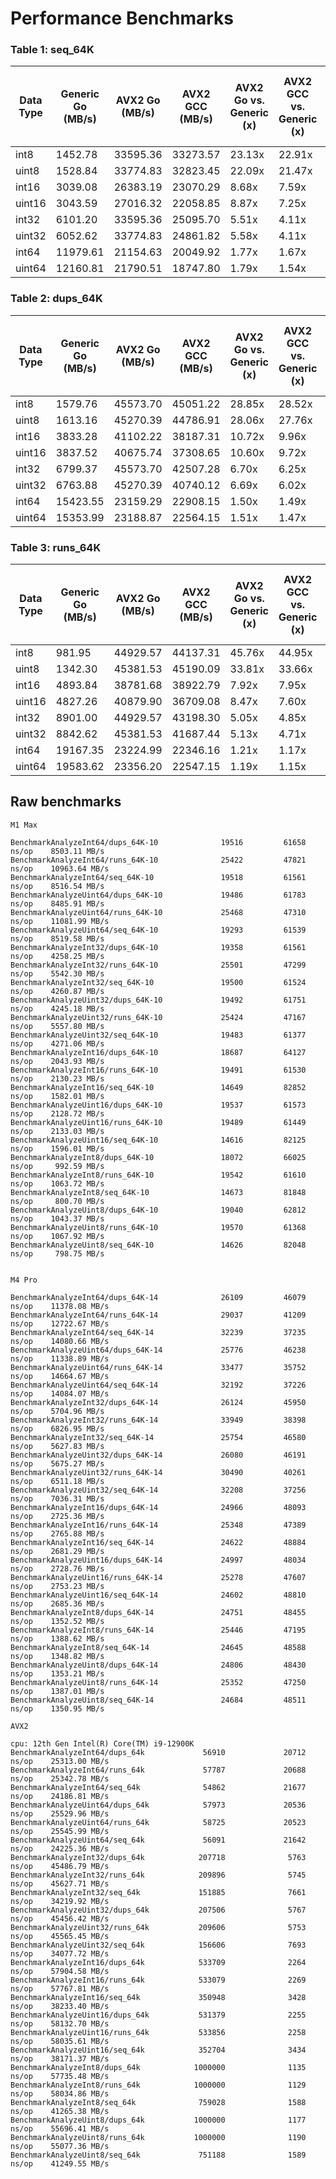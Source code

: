 # Performance Benchmarks

### Table 1: seq_64K 

| Data Type | Generic Go (MB/s) | AVX2 Go (MB/s) | AVX2 GCC (MB/s) | AVX2 Go vs. Generic (x) | AVX2 GCC vs. Generic (x) | AVX2 Go vs. AVX2 GCC (x) |
|-----------|-------------------|----------------|-----------------|-------------------------|--------------------------|---------------------------|
| int8      | 1452.78           | 33595.36       | 33273.57        | 23.13x                  | 22.91x                   | 1.01x                     |
| uint8     | 1528.84           | 33774.83       | 32823.45        | 22.09x                  | 21.47x                   | 1.03x                     |
| int16     | 3039.08           | 26383.19       | 23070.29        | 8.68x                   | 7.59x                    | 1.14x                     |
| uint16    | 3043.59           | 27016.32       | 22058.85        | 8.87x                   | 7.25x                    | 1.22x                     |
| int32     | 6101.20           | 33595.36       | 25095.70        | 5.51x                   | 4.11x                    | 1.34x                     |
| uint32    | 6052.62           | 33774.83       | 24861.82        | 5.58x                   | 4.11x                    | 1.36x                     |
| int64     | 11979.61          | 21154.63       | 20049.92        | 1.77x                   | 1.67x                    | 1.06x                     |
| uint64    | 12160.81          | 21790.51       | 18747.80        | 1.79x                   | 1.54x                    | 1.16x                     |


### Table 2: dups_64K

| Data Type | Generic Go (MB/s) | AVX2 Go (MB/s) | AVX2 GCC (MB/s) | AVX2 Go vs. Generic (x) | AVX2 GCC vs. Generic (x) | AVX2 Go vs. AVX2 GCC (x) |
|-----------|-------------------|----------------|-----------------|-------------------------|--------------------------|---------------------------|
| int8      | 1579.76           | 45573.70       | 45051.22        | 28.85x                  | 28.52x                   | 1.01x                     |
| uint8     | 1613.16           | 45270.39       | 44786.91        | 28.06x                  | 27.76x                   | 1.01x                     |
| int16     | 3833.28           | 41102.22       | 38187.31        | 10.72x                  | 9.96x                    | 1.08x                     |
| uint16    | 3837.52           | 40675.74       | 37308.65        | 10.60x                  | 9.72x                    | 1.09x                     |
| int32     | 6799.37           | 45573.70       | 42507.28        | 6.70x                   | 6.25x                    | 1.07x                     |
| uint32    | 6763.88           | 45270.39       | 40740.12        | 6.69x                   | 6.02x                    | 1.11x                     |
| int64     | 15423.55          | 23159.29       | 22908.15        | 1.50x                   | 1.49x                    | 1.01x                     |
| uint64    | 15353.99          | 23188.87       | 22564.15        | 1.51x                   | 1.47x                    | 1.03x                     |

### Table 3: runs_64K

| Data Type | Generic Go (MB/s) | AVX2 Go (MB/s) | AVX2 GCC (MB/s) | AVX2 Go vs. Generic (x) | AVX2 GCC vs. Generic (x) | AVX2 Go vs. AVX2 GCC (x) |
|-----------|-------------------|----------------|-----------------|-------------------------|--------------------------|---------------------------|
| int8      | 981.95            | 44929.57       | 44137.31        | 45.76x                  | 44.95x                   | 1.02x                     |
| uint8     | 1342.30           | 45381.53       | 45190.09        | 33.81x                  | 33.66x                   | 1.00x                     |
| int16     | 4893.84           | 38781.68       | 38922.79        | 7.92x                   | 7.95x                    | 1.00x                     |
| uint16    | 4827.26           | 40879.90       | 36709.08        | 8.47x                   | 7.60x                    | 1.11x                     |
| int32     | 8901.00           | 44929.57       | 43198.30        | 5.05x                   | 4.85x                    | 1.04x                     |
| uint32    | 8842.62           | 45381.53       | 41687.44        | 5.13x                   | 4.71x                    | 1.09x                     |
| int64     | 19167.35          | 23224.99       | 22346.16        | 1.21x                   | 1.17x                    | 1.04x                     |
| uint64    | 19583.62          | 23356.20       | 22547.15        | 1.19x                   | 1.15x                    | 1.04x                     |

## Raw benchmarks

```
M1 Max

BenchmarkAnalyzeInt64/dups_64K-10              19516         61658 ns/op    8503.11 MB/s
BenchmarkAnalyzeInt64/runs_64K-10              25422         47821 ns/op    10963.64 MB/s
BenchmarkAnalyzeInt64/seq_64K-10               19518         61561 ns/op    8516.54 MB/s
BenchmarkAnalyzeUint64/dups_64K-10             19486         61783 ns/op    8485.91 MB/s
BenchmarkAnalyzeUint64/runs_64K-10             25468         47310 ns/op    11081.99 MB/s
BenchmarkAnalyzeUint64/seq_64K-10              19293         61539 ns/op    8519.58 MB/s
BenchmarkAnalyzeInt32/dups_64K-10              19358         61561 ns/op    4258.25 MB/s
BenchmarkAnalyzeInt32/runs_64K-10              25501         47299 ns/op    5542.30 MB/s
BenchmarkAnalyzeInt32/seq_64K-10               19500         61524 ns/op    4260.87 MB/s
BenchmarkAnalyzeUint32/dups_64K-10             19492         61751 ns/op    4245.18 MB/s
BenchmarkAnalyzeUint32/runs_64K-10             25424         47167 ns/op    5557.80 MB/s
BenchmarkAnalyzeUint32/seq_64K-10              19483         61377 ns/op    4271.06 MB/s
BenchmarkAnalyzeInt16/dups_64K-10              18687         64127 ns/op    2043.93 MB/s
BenchmarkAnalyzeInt16/runs_64K-10              19491         61530 ns/op    2130.23 MB/s
BenchmarkAnalyzeInt16/seq_64K-10               14649         82852 ns/op    1582.01 MB/s
BenchmarkAnalyzeUint16/dups_64K-10             19537         61573 ns/op    2128.72 MB/s
BenchmarkAnalyzeUint16/runs_64K-10             19489         61449 ns/op    2133.03 MB/s
BenchmarkAnalyzeUint16/seq_64K-10              14616         82125 ns/op    1596.01 MB/s
BenchmarkAnalyzeInt8/dups_64K-10               18072         66025 ns/op     992.59 MB/s
BenchmarkAnalyzeInt8/runs_64K-10               19542         61610 ns/op    1063.72 MB/s
BenchmarkAnalyzeInt8/seq_64K-10                14673         81848 ns/op     800.70 MB/s
BenchmarkAnalyzeUint8/dups_64K-10              19040         62812 ns/op    1043.37 MB/s
BenchmarkAnalyzeUint8/runs_64K-10              19570         61368 ns/op    1067.92 MB/s
BenchmarkAnalyzeUint8/seq_64K-10               14626         82048 ns/op     798.75 MB/s


M4 Pro

BenchmarkAnalyzeInt64/dups_64K-14              26109         46079 ns/op    11378.08 MB/s
BenchmarkAnalyzeInt64/runs_64K-14              29037         41209 ns/op    12722.67 MB/s
BenchmarkAnalyzeInt64/seq_64K-14               32239         37235 ns/op    14080.66 MB/s
BenchmarkAnalyzeUint64/dups_64K-14             25776         46238 ns/op    11338.89 MB/s
BenchmarkAnalyzeUint64/runs_64K-14             33477         35752 ns/op    14664.67 MB/s
BenchmarkAnalyzeUint64/seq_64K-14              32192         37226 ns/op    14084.07 MB/s
BenchmarkAnalyzeInt32/dups_64K-14              26124         45950 ns/op    5704.96 MB/s
BenchmarkAnalyzeInt32/runs_64K-14              33949         38398 ns/op    6826.95 MB/s
BenchmarkAnalyzeInt32/seq_64K-14               25754         46580 ns/op    5627.83 MB/s
BenchmarkAnalyzeUint32/dups_64K-14             26080         46191 ns/op    5675.27 MB/s
BenchmarkAnalyzeUint32/runs_64K-14             30490         40261 ns/op    6511.18 MB/s
BenchmarkAnalyzeUint32/seq_64K-14              32208         37256 ns/op    7036.31 MB/s
BenchmarkAnalyzeInt16/dups_64K-14              24966         48093 ns/op    2725.36 MB/s
BenchmarkAnalyzeInt16/runs_64K-14              25348         47389 ns/op    2765.88 MB/s
BenchmarkAnalyzeInt16/seq_64K-14               24622         48884 ns/op    2681.29 MB/s
BenchmarkAnalyzeUint16/dups_64K-14             24997         48034 ns/op    2728.76 MB/s
BenchmarkAnalyzeUint16/runs_64K-14             25278         47607 ns/op    2753.23 MB/s
BenchmarkAnalyzeUint16/seq_64K-14              24602         48810 ns/op    2685.36 MB/s
BenchmarkAnalyzeInt8/dups_64K-14               24751         48455 ns/op    1352.52 MB/s
BenchmarkAnalyzeInt8/runs_64K-14               25446         47195 ns/op    1388.62 MB/s
BenchmarkAnalyzeInt8/seq_64K-14                24645         48588 ns/op    1348.82 MB/s
BenchmarkAnalyzeUint8/dups_64K-14              24806         48430 ns/op    1353.21 MB/s
BenchmarkAnalyzeUint8/runs_64K-14              25352         47250 ns/op    1387.01 MB/s
BenchmarkAnalyzeUint8/seq_64K-14               24684         48511 ns/op    1350.95 MB/s

AVX2

cpu: 12th Gen Intel(R) Core(TM) i9-12900K
BenchmarkAnalyzeInt64/dups_64k             56910             20712 ns/op    25313.00 MB/s
BenchmarkAnalyzeInt64/runs_64k             57787             20688 ns/op    25342.78 MB/s
BenchmarkAnalyzeInt64/seq_64k              54862             21677 ns/op    24186.81 MB/s
BenchmarkAnalyzeUint64/dups_64k            57973             20536 ns/op    25529.96 MB/s
BenchmarkAnalyzeUint64/runs_64k            58725             20523 ns/op    25545.99 MB/s
BenchmarkAnalyzeUint64/seq_64k             56091             21642 ns/op    24225.36 MB/s
BenchmarkAnalyzeInt32/dups_64k            207718              5763 ns/op    45486.79 MB/s
BenchmarkAnalyzeInt32/runs_64k            209896              5745 ns/op    45627.71 MB/s
BenchmarkAnalyzeInt32/seq_64k             151885              7661 ns/op    34219.92 MB/s
BenchmarkAnalyzeUint32/dups_64k           207506              5767 ns/op    45456.42 MB/s
BenchmarkAnalyzeUint32/runs_64k           209606              5753 ns/op    45565.45 MB/s
BenchmarkAnalyzeUint32/seq_64k            156606              7693 ns/op    34077.72 MB/s
BenchmarkAnalyzeInt16/dups_64k            533709              2264 ns/op    57904.58 MB/s
BenchmarkAnalyzeInt16/runs_64k            533079              2269 ns/op    57767.81 MB/s
BenchmarkAnalyzeInt16/seq_64k             350948              3428 ns/op    38233.40 MB/s
BenchmarkAnalyzeUint16/dups_64k           531379              2255 ns/op    58132.70 MB/s
BenchmarkAnalyzeUint16/runs_64k           533856              2258 ns/op    58035.61 MB/s
BenchmarkAnalyzeUint16/seq_64k            352704              3434 ns/op    38171.37 MB/s
BenchmarkAnalyzeInt8/dups_64k            1000000              1135 ns/op    57735.48 MB/s
BenchmarkAnalyzeInt8/runs_64k            1000000              1129 ns/op    58034.86 MB/s
BenchmarkAnalyzeInt8/seq_64k              759028              1588 ns/op    41265.38 MB/s
BenchmarkAnalyzeUint8/dups_64k           1000000              1177 ns/op    55696.41 MB/s
BenchmarkAnalyzeUint8/runs_64k           1000000              1190 ns/op    55077.36 MB/s
BenchmarkAnalyzeUint8/seq_64k             751188              1589 ns/op    41249.55 MB/s
```